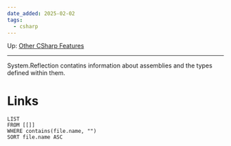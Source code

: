 ```yaml
---
date_added: 2025-02-02
tags:
  - csharp
---
```

Up: [Other CSharp Features](Other%20CSharp%20Features.md)
___
System.Reflection contatins information about assemblies and the types defined within them.


# Links
```dataview
LIST
FROM [[]]
WHERE contains(file.name, "")
SORT file.name ASC
```
